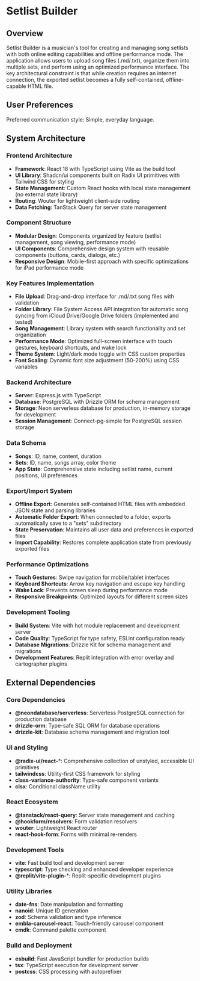 # Setlist Builder

## Overview

Setlist Builder is a musician's tool for creating and managing song setlists with both online editing capabilities and offline performance mode. The application allows users to upload song files (.md/.txt), organize them into multiple sets, and perform using an optimized performance interface. The key architectural constraint is that while creation requires an internet connection, the exported setlist becomes a fully self-contained, offline-capable HTML file.

## User Preferences

Preferred communication style: Simple, everyday language.

## System Architecture

### Frontend Architecture
- **Framework**: React 18 with TypeScript using Vite as the build tool
- **UI Library**: Shadcn/ui components built on Radix UI primitives with Tailwind CSS for styling
- **State Management**: Custom React hooks with local state management (no external state library)
- **Routing**: Wouter for lightweight client-side routing
- **Data Fetching**: TanStack Query for server state management

### Component Structure
- **Modular Design**: Components organized by feature (setlist management, song viewing, performance mode)
- **UI Components**: Comprehensive design system with reusable components (buttons, cards, dialogs, etc.)
- **Responsive Design**: Mobile-first approach with specific optimizations for iPad performance mode

### Key Features Implementation
- **File Upload**: Drag-and-drop interface for .md/.txt song files with validation
- **Folder Library**: File System Access API integration for automatic song syncing from iCloud Drive/Google Drive folders (implemented and tested)
- **Song Management**: Library system with search functionality and set organization
- **Performance Mode**: Optimized full-screen interface with touch gestures, keyboard shortcuts, and wake lock
- **Theme System**: Light/dark mode toggle with CSS custom properties
- **Font Scaling**: Dynamic font size adjustment (50-200%) using CSS variables

### Backend Architecture
- **Server**: Express.js with TypeScript
- **Database**: PostgreSQL with Drizzle ORM for schema management
- **Storage**: Neon serverless database for production, in-memory storage for development
- **Session Management**: Connect-pg-simple for PostgreSQL session storage

### Data Schema
- **Songs**: ID, name, content, duration
- **Sets**: ID, name, songs array, color theme
- **App State**: Comprehensive state including setlist name, current positions, UI preferences

### Export/Import System
- **Offline Export**: Generates self-contained HTML files with embedded JSON state and parsing libraries
- **Automatic Folder Export**: When connected to a folder, exports automatically save to a "sets" subdirectory
- **State Preservation**: Maintains all user data and preferences in exported files
- **Import Capability**: Restores complete application state from previously exported files

### Performance Optimizations
- **Touch Gestures**: Swipe navigation for mobile/tablet interfaces
- **Keyboard Shortcuts**: Arrow key navigation and escape key handling
- **Wake Lock**: Prevents screen sleep during performance mode
- **Responsive Breakpoints**: Optimized layouts for different screen sizes

### Development Tooling
- **Build System**: Vite with hot module replacement and development server
- **Code Quality**: TypeScript for type safety, ESLint configuration ready
- **Database Migrations**: Drizzle Kit for schema management and migrations
- **Development Features**: Replit integration with error overlay and cartographer plugins

## External Dependencies

### Core Dependencies
- **@neondatabase/serverless**: Serverless PostgreSQL connection for production database
- **drizzle-orm**: Type-safe SQL ORM for database operations
- **drizzle-kit**: Database schema management and migration tool

### UI and Styling
- **@radix-ui/react-***: Comprehensive collection of unstyled, accessible UI primitives
- **tailwindcss**: Utility-first CSS framework for styling
- **class-variance-authority**: Type-safe component variants
- **clsx**: Conditional className utility

### React Ecosystem
- **@tanstack/react-query**: Server state management and caching
- **@hookform/resolvers**: Form validation resolvers
- **wouter**: Lightweight React router
- **react-hook-form**: Forms with minimal re-renders

### Development Tools
- **vite**: Fast build tool and development server
- **typescript**: Type checking and enhanced developer experience
- **@replit/vite-plugin-***: Replit-specific development plugins

### Utility Libraries
- **date-fns**: Date manipulation and formatting
- **nanoid**: Unique ID generation
- **zod**: Schema validation and type inference
- **embla-carousel-react**: Touch-friendly carousel component
- **cmdk**: Command palette component

### Build and Deployment
- **esbuild**: Fast JavaScript bundler for production builds
- **tsx**: TypeScript execution for development server
- **postcss**: CSS processing with autoprefixer